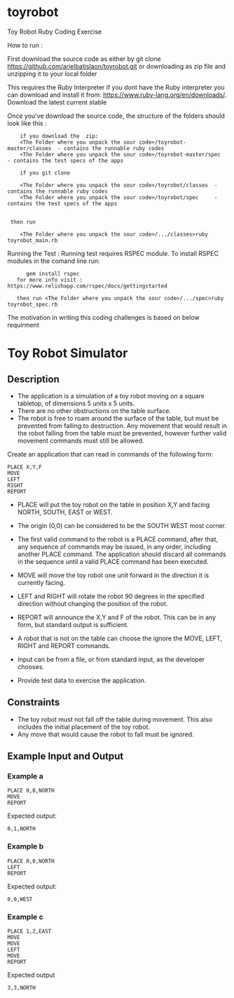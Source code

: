 # toyrobot
Toy Robot Ruby Coding  Exercise

How to run  :

   First download the source code as either by
   git clone https://github.com/arielbatislaon/toyrobot.git
   or downloading as zip file and unzipping it to your local folder
   
   This requires the Ruby Interpreter  if you dont have the Ruby interpreter you can download and install it from:
   https://www.ruby-lang.org/en/downloads/. Download the latest current stable
   
   Once you've download the source code, the structure of the folders should look like this :
   
        if you download the  zip:
        <The Folder where you unpack the sour code>/toyrobot-master/classes  - contains the runnable ruby codes
        <The Folder where you unpack the sour code>/toyrobot-master/spec     - contains the test specs of the apps
        
        if you git clone
        
        <The Folder where you unpack the sour code>/toyrobot/classes  - contains the runnable ruby codes
        <The Folder where you unpack the sour code>/toyrobot/spec     - contains the test specs of the apps
     
     
     then run
       
        <The Folder where you unpack the sour code>/.../classes>ruby toyrobot_main.rb
        
        
  Running the Test :
       Running test requires RSPEC module.
       To install RSPEC modules in the comand line run:
       
          gem install rspec
       for more info visit : https://www.relishapp.com/rspec/docs/gettingstarted
       
       then run <The Folder where you unpack the sour code>/.../spec>ruby toyrobot_spec.rb 
       
 The motivation in writing this coding challenges is based on below requirment
 
 Toy Robot Simulator
===================

Description
-----------

- The application is a simulation of a toy robot moving on a square tabletop,
  of dimensions 5 units x 5 units.
- There are no other obstructions on the table surface.
- The robot is free to roam around the surface of the table, but must be
  prevented from falling to destruction. Any movement that would result in the
  robot falling from the table must be prevented, however further valid
  movement commands must still be allowed.

Create an application that can read in commands of the following form:

    PLACE X,Y,F
    MOVE
    LEFT
    RIGHT
    REPORT

- PLACE will put the toy robot on the table in position X,Y and facing NORTH,
  SOUTH, EAST or WEST.
- The origin (0,0) can be considered to be the SOUTH WEST most corner.
- The first valid command to the robot is a PLACE command, after that, any
  sequence of commands may be issued, in any order, including another PLACE
  command. The application should discard all commands in the sequence until
  a valid PLACE command has been executed.
- MOVE will move the toy robot one unit forward in the direction it is
  currently facing.
- LEFT and RIGHT will rotate the robot 90 degrees in the specified direction
  without changing the position of the robot.
- REPORT will announce the X,Y and F of the robot. This can be in any form,
  but standard output is sufficient.

- A robot that is not on the table can choose the ignore the MOVE, LEFT, RIGHT
  and REPORT commands.
- Input can be from a file, or from standard input, as the developer chooses.
- Provide test data to exercise the application.

Constraints
-----------

- The toy robot must not fall off the table during movement. This also
  includes the initial placement of the toy robot.
- Any move that would cause the robot to fall must be ignored.

Example Input and Output
------------------------

### Example a

    PLACE 0,0,NORTH
    MOVE
    REPORT

Expected output:

    0,1,NORTH

### Example b

    PLACE 0,0,NORTH
    LEFT
    REPORT

Expected output:

    0,0,WEST

### Example c

    PLACE 1,2,EAST
    MOVE
    MOVE
    LEFT
    MOVE
    REPORT

Expected output

    3,3,NORTH

      
      

